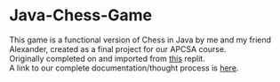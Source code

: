 # Java-Chess-Game
This game is a functional version of Chess in Java by me and my friend Alexander, created as a final project for our APCSA course.  
Originally completed on and imported from [this](https://replit.com/@AlexanderDollim/CS-30-Final-Project) replit.  
A link to our complete documentation/thought process is [here](https://docs.google.com/presentation/d/1lddTpQ9SLM2KYYg1c1bzOtPhnxh7JlyH/edit?usp=sharing&ouid=114132831843916633131&rtpof=true&sd=true).
